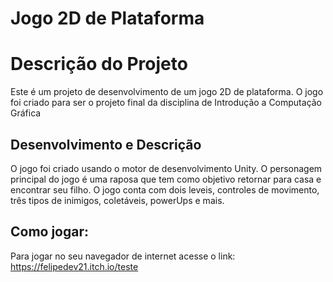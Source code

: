 # Jogo 2D de Plataforma


# Descrição do Projeto

Este é um projeto de desenvolvimento de um jogo 2D de plataforma. O jogo foi criado para ser o projeto final da disciplina de Introdução a Computação Gráfica

## Desenvolvimento e Descrição

O jogo foi criado usando o motor de desenvolvimento Unity. O personagem principal do jogo é uma raposa que tem como objetivo retornar para casa e encontrar seu filho. O jogo conta com dois leveis, controles de movimento, três tipos de inimigos, coletáveis, powerUps e mais.

## Como jogar:

Para jogar no seu navegador de internet acesse o link: https://felipedev21.itch.io/teste

